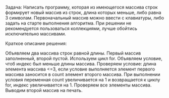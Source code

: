 Задача: Написать программу, которая из имеющегося массива строк формирует новый массив из строк, длина которых меньше, либо равна 3 символам. Первоначальный массив можно ввести с клавиатуры, либо задать на старте выполнения алгоритма. При решении не рекомендуется пользоваться коллекциями, лучше обойтись исключительно массивами.

Краткое описание решения:

Объявляем два массива строк равной длины. Первый массив заполненный, второй пустой.
Используем цикл for.  Объявляем условие, чтоб индекс был меньше длины массива. Проверяем условие: длина элемента массива <=3, если условие выполняется элемент первого массива заносится в count элемент второго массива. При выполнении условия переменная count увеличивается на 1 и возвращается к циклу for, индекс увеличивается на 1. Проверяем все элементы массива. Выводим второй массив на печать.
